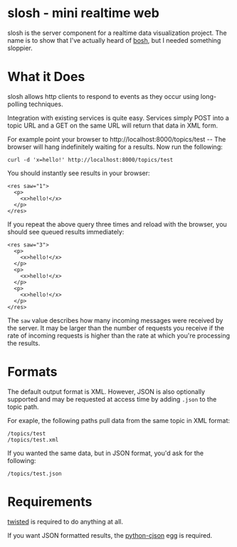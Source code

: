 # slosh - mini realtime web

slosh is the server component for a realtime data visualization project.  The
name is to show that I've actually heard of
[bosh](http://xmpp.org/extensions/xep-0124.html), but I needed something
sloppier.

# What it Does

slosh allows http clients to respond to events as they occur using long-polling
techniques.

Integration with existing services is quite easy.  Services simply POST into a
topic URL and a GET on the same URL will return that data in XML form.

For example point your browser to http://localhost:8000/topics/test -- The
browser will hang indefinitely waiting for a results.  Now run the following:

    curl -d 'x=hello!' http://localhost:8000/topics/test

You should instantly see results in your browser:

    <res saw="1">
      <p>
        <x>hello!</x>
      </p>
    </res>

If you repeat the above query three times and reload with the browser, you
should see queued results immediately:

    <res saw="3">
      <p>
        <x>hello!</x>
      </p>
      <p>
        <x>hello!</x>
      </p>
      <p>
        <x>hello!</x>
      </p>
    </res>

The `saw` value describes how many incoming messages were received by the
server.  It may be larger than the number of requests you receive if the rate
of incoming requests is higher than the rate at which you're processing the
results.

# Formats

The default output format is XML.  However, JSON is also optionally supported
and may be requested at access time by adding `.json` to the topic path.

For exaple, the following paths pull data from the same topic in XML format:

    /topics/test
    /topics/test.xml

If you wanted the same data, but in JSON format, you'd ask for the following:

    /topics/test.json

# Requirements

[twisted](http://twistedmatrix.com/) is required to do anything at all.

If you want JSON formatted results, the
[python-cjson](http://pypi.python.org/pypi/python-cjson) egg is required.
